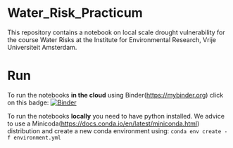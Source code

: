 # Water_Risk_Practicum

This repository contains a notebook on local scale drought vulnerability for the course Water Risks at the Institute for Environmental Research, Vrije Universiteit Amsterdam.

# Run

To run the notebooks **in the cloud** using Binder(https://mybinder.org) click on this badge:
[![Binder](https://mybinder.org/badge_logo.svg)](https://mybinder.org/v2/gh/TimothyTiggeloven/Water_Risk_Practicum/master)

To run the notebooks **locally** you need to have python installed. We advice to use a Minicoda(https://docs.conda.io/en/latest/miniconda.html) distribution and create a new conda environment using:
`conda env create -f environment.yml`
